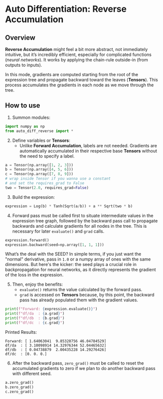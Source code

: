 # Auto Differentiation: Reverse Accumulation

## Overview

**Reverse Accumulation** might feel a bit more abstract, not immediately intuitive, but it’s incredibly efficient, especially for complicated functions (*neural networks*). It works by applying the chain-rule outside-in (from outputs to inputs).

In this mode, gradients are computed starting from the root of the expression tree and propagate backward toward the leaves (**Tensors**). This process accumulates the gradients in each node as we move through the tree.

## How to use

1. Summon modules:

```python
import numpy as np
from auto_diff_reverse import *
```

2. Define variables or **Tensors**:
    - Unlike **Forward Accumulation**, labels are not needed. Gradients are automatically accumulated in their respective base **Tensors** without the need to specify a label.
```python
a = Tensor(np.array([1, 2, 3]))
b = Tensor(np.array([4, 5, 6]))
c = Tensor(np.array([7, 8, 9]))
# wrap inside Tensor if you wanna use a constant
# and set the requires_grad to False
two = Tensor(2.0, requires_grad=False)
```

3. Build the expression:

```python
expression = Log(b) * Tanh(Sqrt(a/b)) + a ** Sqrt(two * b)
```

4. Forward pass must be called first to situate intermediate values in the expression tree graph, followed by the backward pass call to propagate backwards and calculate gradients for all nodes in the tree. This is necessary for later `evaluate()` and `grad` calls.

```python
expression.forward()
expression.backward(seed=np.array([1, 1, 1]))
```

What’s the deal with the SEED? In simple terms, if you just want the "normal" derivative, pass in `1.0` or a numpy array of ones with the same dimensions. But here's the kicker: the seed plays a crucial role in backpropagation for neural networks, as it directly represents the gradient of the loss in the expression.

5. Then, enjoy the benefits:
    - `evaluate()` returns the value calculated by the forward pass.
    - `grad` is accessed on **Tensors** because, by this point, the backward pass has already populated them with the gradient values.

```python
print(f"Forward: {expression.evaluate()}")
print(f"df/da  : {a.grad}")
print(f"df/db  : {b.grad}")
print(f"df/dc  : {c.grad}")
```

Printed Results:

```
Forward: [ 1.64063041  9.85328756 46.04784529]
df/da  : [ 3.10098914 14.32976344 52.04465632]
df/db  : [ 0.04738879  2.00435228 14.29276426]
df/dc  : [0. 0. 0.]
```

6. After the backward pass, `zero_grad()` must be called to reset the accumulated gradients to zero if we plan to do another backward pass with different seed.

```python
a.zero_grad()
b.zero_grad()
c.zero_grad()
```